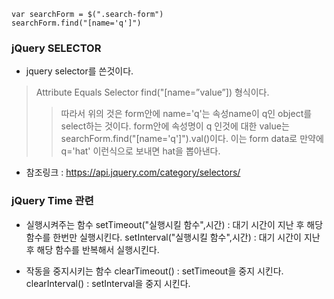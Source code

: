 ```
var searchForm = $(".search-form")
searchForm.find("[name='q']")
```

### jQuery SELECTOR
- jquery selector를 쓴것이다.

> Attribute Equals Selector 
> find("[name=”value”]) 형식이다.
>> 따라서 위의 것은 form안에 name='q'는 속성name이 q인 object를 select하는 것이다.
>> form안에 속성명이 q 인것에 대한 value는 searchForm.find("[name='q']").val()이다.
>> 이는 form data로 만약에 q='hat' 이런식으로 보내면 hat을 뽑아낸다.

* 참조링크 : <https://api.jquery.com/category/selectors/> 

### jQuery Time 관련

- 실행시켜주는 함수
setTimeout("실행시킬 함수",시간) : 대기 시간이 지난 후 해당 함수를 한번만 실행시킨다.
setInterval("실행시킬 함수",시간) : 대기 시간이 지난 후 해당 함수를 반복해서 실행시킨다.

- 작동을 중지시키는 함수
clearTimeout() : setTimeout을 중지 시킨다.
clearInterval() : setInterval을 중지 시킨다.

```javascript

```
